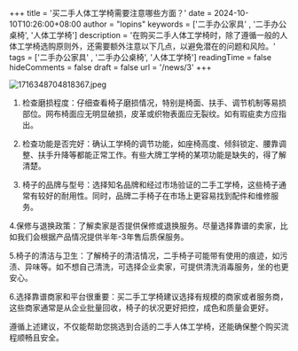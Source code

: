 +++
title = '买二手人体工学椅需要注意哪些方面？'
date = 2024-10-10T10:26:00+08:00
author = "lopins"
keywords = ['二手办公家具' , '二手办公桌椅', '人体工学椅']
description = '在购买二手人体工学椅时，除了遵循一般的人体工学椅选购原则外，还需要额外注意以下几点，以避免潜在的问题和风险。'
tags = ['二手办公家具' , '二手办公桌椅', '人体工学椅']
readingTime = false
hideComments = false
draft = false
url = '/news/3'
+++

![1716348704818367.jpeg](https://www.jdwy.cn/Upload/ueditor/image/20240522/1716348704818367.jpeg)

1. 检查磨损程度：仔细查看椅子磨损情况，特别是椅面、扶手、调节机制等易损部位。网布椅面应无明显破损，皮革或织物表面应无裂纹。如有瑕疵卖方应指出。

2. 检查功能是否完好：确认工学椅的调节功能，如座椅高度、倾斜锁定、腰靠调整、扶手升降等都能正常工作。有些大牌工学椅的某项功能是缺失的，得了解清楚。

3. 椅子的品牌与型号：选择知名品牌和经过市场验证的二手工学椅，这些椅子通常有较好的耐用性。同时，品牌二手椅子在市场上更容易找到配件和维修服务。

4.保修与退换政策：了解卖家是否提供保修或退换服务。尽量选择靠谱的卖家，比如我们会根据产品情况提供半年-3年售后质保服务。

5.椅子的清洁与卫生：了解椅子的清洁情况，二手椅子可能带有使用的痕迹，如污渍、异味等。如不想自己清洗，可选择企业卖家，可提供清洗消毒服务，坐的也更安心。

6.选择靠谱商家和平台很重要：买二手工学椅建议选择有规模的商家或者服务商，这些商家通常是从企业批量回收，椅子的状况更好把控，成色和质量会更好。

遵循上述建议，不仅能帮助您挑选到合适的二手人体工学椅，还能确保整个购买流程顺畅且安全。